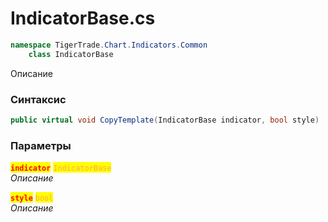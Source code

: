 
# IndicatorBase.cs
```csharp
namespace TigerTrade.Chart.Indicators.Common  
    class IndicatorBase
```

Описание

### Синтаксис
```csharp
public virtual void CopyTemplate(IndicatorBase indicator, bool style)
```

### Параметры  
<mark style="color:red;">**`indicator`**</mark> <mark style="color: rgb(255, 166, 87);">`IndicatorBase`</mark>  
 *Описание*  
  
<mark style="color:red;">**`style`**</mark> <mark style="color: rgb(255, 166, 87);">`bool`</mark>  
 *Описание*  
  

                    
                    